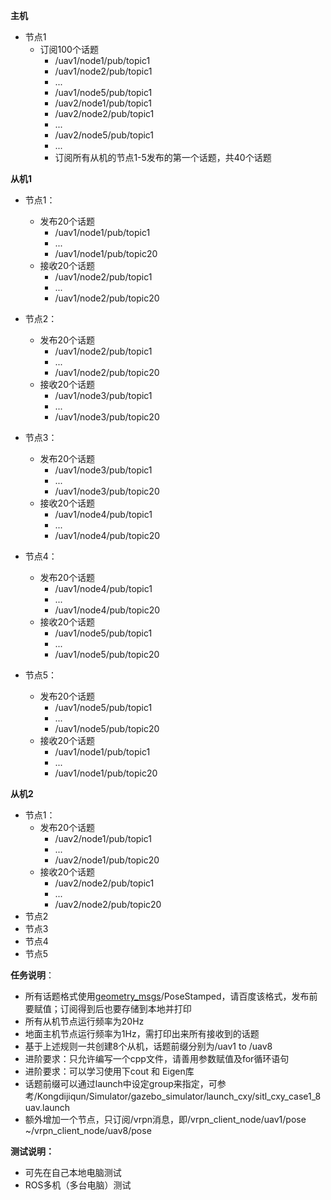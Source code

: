**主机**

- 节点1
  - 订阅100个话题
    - /uav1/node1/pub/topic1
    - /uav1/node2/pub/topic1
    - ...
    - /uav1/node5/pub/topic1
    - /uav2/node1/pub/topic1
    - /uav2/node2/pub/topic1
    - ...
    - /uav2/node5/pub/topic1
    - ...
    - 订阅所有从机的节点1-5发布的第一个话题，共40个话题



**从机1**

- 节点1：
  - 发布20个话题
    - /uav1/node1/pub/topic1
    - ...
    - /uav1/node1/pub/topic20
  - 接收20个话题
    - /uav1/node2/pub/topic1
    - ...
    - /uav1/node2/pub/topic20

- 节点2：
  - 发布20个话题
    - /uav1/node2/pub/topic1
    - ...
    - /uav1/node2/pub/topic20
  - 接收20个话题
    - /uav1/node3/pub/topic1
    - ...
    - /uav1/node3/pub/topic20

- 节点3：
  - 发布20个话题
    - /uav1/node3/pub/topic1
    - ...
    - /uav1/node3/pub/topic20
  - 接收20个话题
    - /uav1/node4/pub/topic1
    - ...
    - /uav1/node4/pub/topic20

- 节点4：
  - 发布20个话题
    - /uav1/node4/pub/topic1
    - ...
    - /uav1/node4/pub/topic20
  - 接收20个话题
    - /uav1/node5/pub/topic1
    - ...
    - /uav1/node5/pub/topic20
- 节点5：
  - 发布20个话题
    - /uav1/node5/pub/topic1
    - ...
    - /uav1/node5/pub/topic20
  - 接收20个话题
    - /uav1/node1/pub/topic1
    - ...
    - /uav1/node1/pub/topic20

**从机2**

- 节点1：
  - 发布20个话题
    - /uav2/node1/pub/topic1
    - ...
    - /uav2/node1/pub/topic20
  - 接收20个话题
    - /uav2/node2/pub/topic1
    - ...
    - /uav2/node2/pub/topic20
- 节点2
- 节点3
- 节点4
- 节点5





**任务说明**：

- 所有话题格式使用[geometry_msgs](http://docs.ros.org/en/api/geometry_msgs/html/index-msg.html)/PoseStamped，请百度该格式，发布前要赋值；订阅得到后也要存储到本地并打印
- 所有从机节点运行频率为20Hz
- 地面主机节点运行频率为1Hz，需打印出来所有接收到的话题
- 基于上述规则一共创建8个从机，话题前缀分别为/uav1 to /uav8
- 进阶要求：只允许编写一个cpp文件，请善用参数赋值及for循环语句
- 进阶要求：可以学习使用下cout 和 Eigen库
- 话题前缀可以通过launch中设定group来指定，可参考/Kongdijiqun/Simulator/gazebo_simulator/launch_cxy/sitl_cxy_case1_8uav.launch
- 额外增加一个节点，只订阅/vrpn消息，即/vrpn_client_node/uav1/pose ~/vrpn_client_node/uav8/pose 



**测试说明：**

- 可先在自己本地电脑测试
- ROS多机（多台电脑）测试